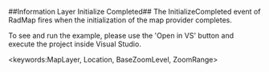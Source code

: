 ##Information Layer Initialize Completed##
The InitializeCompleted event of RadMap fires when the initialization of the map provider completes.

To see and run the example, please use the 'Open in VS' button and execute the project inside Visual Studio.

<keywords:MapLayer, Location, BaseZoomLevel, ZoomRange>
